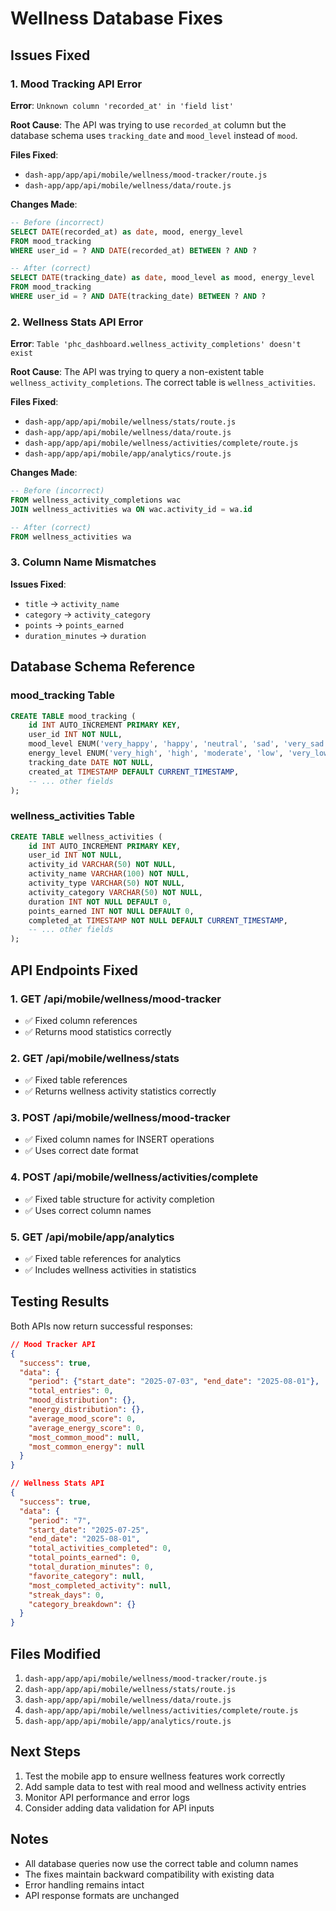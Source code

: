 # Wellness Database Fixes

## Issues Fixed

### 1. Mood Tracking API Error
**Error**: `Unknown column 'recorded_at' in 'field list'`

**Root Cause**: The API was trying to use `recorded_at` column but the database schema uses `tracking_date` and `mood_level` instead of `mood`.

**Files Fixed**:
- `dash-app/app/api/mobile/wellness/mood-tracker/route.js`
- `dash-app/app/api/mobile/wellness/data/route.js`

**Changes Made**:
```sql
-- Before (incorrect)
SELECT DATE(recorded_at) as date, mood, energy_level
FROM mood_tracking
WHERE user_id = ? AND DATE(recorded_at) BETWEEN ? AND ?

-- After (correct)
SELECT DATE(tracking_date) as date, mood_level as mood, energy_level
FROM mood_tracking
WHERE user_id = ? AND DATE(tracking_date) BETWEEN ? AND ?
```

### 2. Wellness Stats API Error
**Error**: `Table 'phc_dashboard.wellness_activity_completions' doesn't exist`

**Root Cause**: The API was trying to query a non-existent table `wellness_activity_completions`. The correct table is `wellness_activities`.

**Files Fixed**:
- `dash-app/app/api/mobile/wellness/stats/route.js`
- `dash-app/app/api/mobile/wellness/data/route.js`
- `dash-app/app/api/mobile/wellness/activities/complete/route.js`
- `dash-app/app/api/mobile/app/analytics/route.js`

**Changes Made**:
```sql
-- Before (incorrect)
FROM wellness_activity_completions wac
JOIN wellness_activities wa ON wac.activity_id = wa.id

-- After (correct)
FROM wellness_activities wa
```

### 3. Column Name Mismatches
**Issues Fixed**:
- `title` → `activity_name`
- `category` → `activity_category`
- `points` → `points_earned`
- `duration_minutes` → `duration`

## Database Schema Reference

### mood_tracking Table
```sql
CREATE TABLE mood_tracking (
    id INT AUTO_INCREMENT PRIMARY KEY,
    user_id INT NOT NULL,
    mood_level ENUM('very_happy', 'happy', 'neutral', 'sad', 'very_sad') NOT NULL,
    energy_level ENUM('very_high', 'high', 'moderate', 'low', 'very_low'),
    tracking_date DATE NOT NULL,
    created_at TIMESTAMP DEFAULT CURRENT_TIMESTAMP,
    -- ... other fields
);
```

### wellness_activities Table
```sql
CREATE TABLE wellness_activities (
    id INT AUTO_INCREMENT PRIMARY KEY,
    user_id INT NOT NULL,
    activity_id VARCHAR(50) NOT NULL,
    activity_name VARCHAR(100) NOT NULL,
    activity_type VARCHAR(50) NOT NULL,
    activity_category VARCHAR(50) NOT NULL,
    duration INT NOT NULL DEFAULT 0,
    points_earned INT NOT NULL DEFAULT 0,
    completed_at TIMESTAMP NOT NULL DEFAULT CURRENT_TIMESTAMP,
    -- ... other fields
);
```

## API Endpoints Fixed

### 1. GET /api/mobile/wellness/mood-tracker
- ✅ Fixed column references
- ✅ Returns mood statistics correctly

### 2. GET /api/mobile/wellness/stats
- ✅ Fixed table references
- ✅ Returns wellness activity statistics correctly

### 3. POST /api/mobile/wellness/mood-tracker
- ✅ Fixed column names for INSERT operations
- ✅ Uses correct date format

### 4. POST /api/mobile/wellness/activities/complete
- ✅ Fixed table structure for activity completion
- ✅ Uses correct column names

### 5. GET /api/mobile/app/analytics
- ✅ Fixed table references for analytics
- ✅ Includes wellness activities in statistics

## Testing Results

Both APIs now return successful responses:

```json
// Mood Tracker API
{
  "success": true,
  "data": {
    "period": {"start_date": "2025-07-03", "end_date": "2025-08-01"},
    "total_entries": 0,
    "mood_distribution": {},
    "energy_distribution": {},
    "average_mood_score": 0,
    "average_energy_score": 0,
    "most_common_mood": null,
    "most_common_energy": null
  }
}

// Wellness Stats API
{
  "success": true,
  "data": {
    "period": "7",
    "start_date": "2025-07-25",
    "end_date": "2025-08-01",
    "total_activities_completed": 0,
    "total_points_earned": 0,
    "total_duration_minutes": 0,
    "favorite_category": null,
    "most_completed_activity": null,
    "streak_days": 0,
    "category_breakdown": {}
  }
}
```

## Files Modified

1. `dash-app/app/api/mobile/wellness/mood-tracker/route.js`
2. `dash-app/app/api/mobile/wellness/stats/route.js`
3. `dash-app/app/api/mobile/wellness/data/route.js`
4. `dash-app/app/api/mobile/wellness/activities/complete/route.js`
5. `dash-app/app/api/mobile/app/analytics/route.js`

## Next Steps

1. Test the mobile app to ensure wellness features work correctly
2. Add sample data to test with real mood and wellness activity entries
3. Monitor API performance and error logs
4. Consider adding data validation for API inputs

## Notes

- All database queries now use the correct table and column names
- The fixes maintain backward compatibility with existing data
- Error handling remains intact
- API response formats are unchanged 